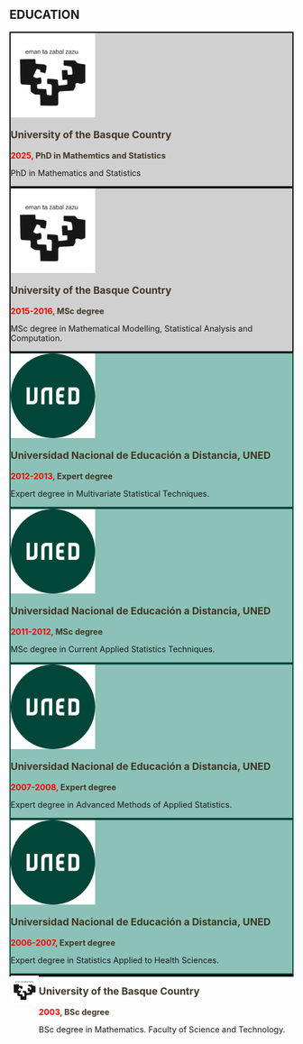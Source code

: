 ## EDUCATION


<!--
<div class="cover">
    <div class="cover-content">
        <div class="cover-image" width="80%">
            <img src="images/upvehu.png" alt="UPV-EHU" width="20px"/>
        </div>
        <div class="cover-text">
            <p style="color: #403724; font-size: 1.1rem;"><b>University of Basque Country</b></p>
            <p style="color: #403724; font-size: 0.9rem;"><b>PhD Student</b></p>
            <p style="font-size: 0.9rem;">Welcome to my personal website! I'm Ibon Martínez-Arranz, a Data Science expert specializing in Machine Learning and statistical analysis.</p>
            <p align="left">
            </p>
        </div>
    </div>
</div>

<div class="cover">
    <div class="cover-content">
        <div class="cover-image">
            <img src="images/upvehu.png" alt="UPV-EHU" />
        </div>
        <div class="cover-text">
            <p style="color: #403724; font-size: 1.1rem;"><b>University of Basque Country</b></p>
            <p style="color: #403724; font-size: 0.9rem;"><b>MSc degree in Mathematical Modelling, Statistical Analysis and Computation</b></p>
            <p style="font-size: 0.9rem;">Welcome to my personal website! I'm Ibon Martínez-Arranz, a Data Science expert specializing in Machine Learning and statistical analysis.</p>
            <p align="left">
            </p>
        </div>
    </div>
</div>

<div class="cover">
    <div class="cover-content">
        <div class="cover-image">
            <img src="images/uned.png" alt="UNED" />
        </div>
        <div class="cover-text">
            <p style="color: #403724; font-size: 1.1rem;"><b>[Universidad]</b></p>
            <p style="color: #403724; font-size: 0.9rem;"><b>[master, expert degree o BSc]</b></p>
            <p style="font-size: 0.9rem;">[descripción del master, experte degree o Bsc]</p>
            <p align="left">
            </p>
        </div>
    </div>
</div>
-->

<div class="cover" style="background-color: #D0D0D0; border: 2px solid black;">
    <div class="cover-content">
        <div class="cover-image">
            <img src="images/upvehu.png" alt="Universidad del País Vasco" style="width: 150px;" />
        </div>
        <div class="cover-text">
            <p style="color: #403724; font-size: 1.1rem;"><b>University of the Basque Country</b></p>
            <p style="color: #403724; font-size: 0.9rem;"><b><span style="color: red">2025, </span>PhD in Mathemtics and Statistics</b></p>
            <p style="font-size: 0.9rem;">PhD in Mathematics and Statistics</p>
            <p align="left">
            </p>
        </div>
    </div>
</div>

<div class="cover" style="background-color: #D0D0D0; border: 2px solid black;">
    <div class="cover-content">
        <div class="cover-image">
            <img src="images/upvehu.png" alt="Universidad del País Vasco" style="width: 150px;" />
        </div>
        <div class="cover-text">
            <p style="color: #403724; font-size: 1.1rem;"><b>University of the Basque Country</b></p>
            <p style="color: #403724; font-size: 0.9rem;"><b><span style="color: red">2015-2016, </span>MSc degree</b></p>
            <p style="font-size: 0.9rem;">MSc degree in Mathematical Modelling, Statistical Analysis and Computation.</p>
            <p align="left">
            </p>
        </div>
    </div>
</div>

<div class="cover" style="background-color: #8BC1B7; border: 2px solid #03473A;">
    <div class="cover-content">
        <div class="cover-image">
            <img src="images/uned.png" alt="UNED" style="width: 150px;" />
        </div>
        <div class="cover-text">
            <p style="color: #403724; font-size: 1.1rem;"><b>Universidad Nacional de Educación a Distancia, UNED</b></p>
            <p style="color: #403724; font-size: 0.9rem;"><b><span style="color: red">2012-2013, </span>Expert degree</b></p>
            <p style="font-size: 0.9rem;">Expert degree in Multivariate Statistical Techniques.</p>
            <p align="left">
            </p>
        </div>
    </div>
</div>

<div class="cover" style="background-color: #8BC1B7; border: 2px solid #03473A;">
    <div class="cover-content">
        <div class="cover-image">
            <img src="images/uned.png" alt="UNED" style="width: 150px;" />
        </div>
        <div class="cover-text">
            <p style="color: #403724; font-size: 1.1rem;"><b>Universidad Nacional de Educación a Distancia, UNED</b></p>
            <p style="color: #403724; font-size: 0.9rem;"><b><span style="color: red">2011-2012, </span>MSc degree</b></p>
            <p style="font-size: 0.9rem;">MSc degree in Current Applied Statistics Techniques.</p>
            <p align="left">
            </p>
        </div>
    </div>
</div>

<div class="cover" style="background-color: #8BC1B7; border: 2px solid #03473A;">
    <div class="cover-content">
        <div class="cover-image">
            <img src="images/uned.png" alt="UNED" style="width: 150px;" />
        </div>
        <div class="cover-text">
            <p style="color: #403724; font-size: 1.1rem;"><b>Universidad Nacional de Educación a Distancia, UNED</b></p>
            <p style="color: #403724; font-size: 0.9rem;"><b><span style="color: red">2007-2008, </span>Expert degree</b></p>
            <p style="font-size: 0.9rem;">Expert degree in Advanced Methods of Applied Statistics.</p>
            <p align="left">
            </p>
        </div>
    </div>
</div>

<div class="cover" style="background-color: #8BC1B7; border: 2px solid #03473A;">
    <div class="cover-content">
        <div class="cover-image">
            <img src="images/uned.png" alt="UNED" style="width: 150px;" />
        </div>
        <div class="cover-text">
            <p style="color: #403724; font-size: 1.1rem;"><b>Universidad Nacional de Educación a Distancia, UNED</b></p>
            <p style="color: #403724; font-size: 0.9rem;"><b><span style="color: red">2006-2007, </span>Expert degree</b></p>
            <p style="font-size: 0.9rem;">Expert degree in Statistics Applied to Health Sciences.</p>
            <p align="left">
            </p>
        </div>
    </div>
</div>

<div class="cover" style="background-color: #D0D0D0; border: 2px solid black;">
    <div class="cover-content" style="width: 100%;">
        <div class="cover-image" style="width: 10%; float: left;">
            <img src="images/upvehu.png" alt="Universidad del País Vasco" style="width: 150px; height: auto;"/>
        </div>
        <div class="cover-text" style="width: 90%; float: right;">
            <p style="color: #403724; font-size: 1.1rem;"><b>University of the Basque Country</b></p>
            <p style="color: #403724; font-size: 0.9rem;"><b><span style="color: red">2003, </span>BSc degree</b></p>
            <p style="font-size: 0.9rem;">BSc degree in Mathematics. Faculty of Science and Technology.</p>
            <p align="left">
            </p>
        </div>
    </div>
</div>



<!--

`Currently`
PhD student

`2015-2016`
MSc degree in Mathematical Modelling, Statistical Analysis and Computation. *University of the Basque Country*

`2012-2013`
Expert degree in Multivariate Statistical Techniques, *Universidad Nacional de Educación a Distancia, UNED.*

`2011-2012`
MSc degree in Current Applied Statistics Techniques, *Universidad Nacional de Educación a Distancia, UNED.*

`2007-2008`
Expert degree in Advanced Methods of Applied Statistics, *Universidad Nacional de Educación a Distancia, UNED.*

`2006-2007`
Expert degree in Statistics Applied to Health Sciences, *Universidad Nacional de Educación a Distancia, UNED.*

`     2003`
BSc degree in Mathematics. *Faculty of Science and Technology, University of the Basque Country.*

-->
